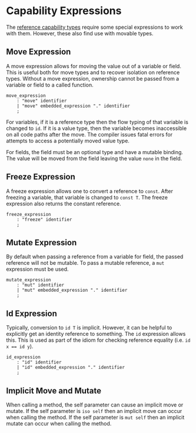 # Capability Expressions

The [reference capability types](reference-capabailities.md) require some special expressions to
work with them. However, these also find use with movable types.

## Move Expression

A move expression allows for moving the value out of a variable or field. This is useful both for
move types and to recover isolation on reference types. Without a move expression, ownership cannot
be passed from a variable or field to a called function.

```grammar
move_expression
    : "move" identifier
    | "move" embedded_expression "." identifier
    ;
```

For variables, if it is a reference type then the flow typing of that variable is changed to `id`.
If it is a value type, then the variable becomes inaccessible on all code paths after the move. The
compiler issues fatal errors for attempts to access a potentially moved value type.

For fields, the field must be an optional type and have a mutable binding. The value will be moved
from the field leaving the value `none` in the field.

## Freeze Expression

A freeze expression allows one to convert a reference to `const`. After freezing a variable, that
variable is changed to `const T`. The freeze expression also returns the constant reference.

```grammar
freeze_expression
    : "freeze" identifier
    ;
```

## Mutate Expression

By default when passing a reference from a variable for field, the passed reference will not be
mutable. To pass a mutable reference, a `mut` expression must be used.

```grammar
mutate_expression
    : "mut" identifier
    | "mut" embedded_expression "." identifier
    ;
```

## Id Expression

Typically, conversion to `id T` is implicit. However, it can be helpful to explicitly get an
identity reference to something. The `id` expression allows this. This is used as part of the idiom
for checking reference equality (i.e. `id x == id y`).

```grammar
id_expression
    : "id" identifier
    | "id" embedded_expression "." identifier
    ;
```

## Implicit Move and Mutate

When calling a method, the self parameter can cause an implicit move or mutate. If the self
parameter is `iso self` then an implicit move can occur when calling the method. If the self
parameter is `mut self` then an implicit mutate can occur when calling the method.
